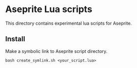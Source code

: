 # Aseprite Lua scripts

This directory contains experimental lua scripts for Aseprite.

## Install

Make a symbolic link to Aseprite script directory.

```
bash create_symlink.sh <your_script.lua>
```


